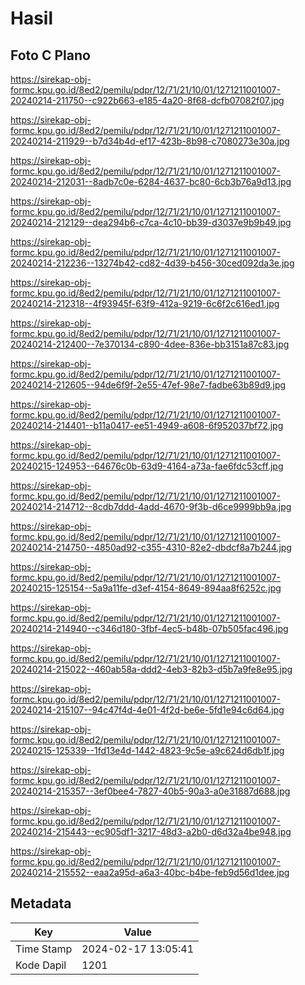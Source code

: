 # Hasil

## Foto C Plano

https://sirekap-obj-formc.kpu.go.id/8ed2/pemilu/pdpr/12/71/21/10/01/1271211001007-20240214-211750--c922b663-e185-4a20-8f68-dcfb07082f07.jpg

https://sirekap-obj-formc.kpu.go.id/8ed2/pemilu/pdpr/12/71/21/10/01/1271211001007-20240214-211929--b7d34b4d-ef17-423b-8b98-c7080273e30a.jpg

https://sirekap-obj-formc.kpu.go.id/8ed2/pemilu/pdpr/12/71/21/10/01/1271211001007-20240214-212031--8adb7c0e-6284-4637-bc80-6cb3b76a9d13.jpg

https://sirekap-obj-formc.kpu.go.id/8ed2/pemilu/pdpr/12/71/21/10/01/1271211001007-20240214-212129--dea294b6-c7ca-4c10-bb39-d3037e9b9b49.jpg

https://sirekap-obj-formc.kpu.go.id/8ed2/pemilu/pdpr/12/71/21/10/01/1271211001007-20240214-212236--13274b42-cd82-4d39-b456-30ced092da3e.jpg

https://sirekap-obj-formc.kpu.go.id/8ed2/pemilu/pdpr/12/71/21/10/01/1271211001007-20240214-212318--4f93945f-63f9-412a-9219-6c6f2c616ed1.jpg

https://sirekap-obj-formc.kpu.go.id/8ed2/pemilu/pdpr/12/71/21/10/01/1271211001007-20240214-212400--7e370134-c890-4dee-836e-bb3151a87c83.jpg

https://sirekap-obj-formc.kpu.go.id/8ed2/pemilu/pdpr/12/71/21/10/01/1271211001007-20240214-212605--94de6f9f-2e55-47ef-98e7-fadbe63b89d9.jpg

https://sirekap-obj-formc.kpu.go.id/8ed2/pemilu/pdpr/12/71/21/10/01/1271211001007-20240214-214401--b11a0417-ee51-4949-a608-6f952037bf72.jpg

https://sirekap-obj-formc.kpu.go.id/8ed2/pemilu/pdpr/12/71/21/10/01/1271211001007-20240215-124953--64676c0b-63d9-4164-a73a-fae6fdc53cff.jpg

https://sirekap-obj-formc.kpu.go.id/8ed2/pemilu/pdpr/12/71/21/10/01/1271211001007-20240214-214712--8cdb7ddd-4add-4670-9f3b-d6ce9999bb9a.jpg

https://sirekap-obj-formc.kpu.go.id/8ed2/pemilu/pdpr/12/71/21/10/01/1271211001007-20240214-214750--4850ad92-c355-4310-82e2-dbdcf8a7b244.jpg

https://sirekap-obj-formc.kpu.go.id/8ed2/pemilu/pdpr/12/71/21/10/01/1271211001007-20240215-125154--5a9a11fe-d3ef-4154-8649-894aa8f6252c.jpg

https://sirekap-obj-formc.kpu.go.id/8ed2/pemilu/pdpr/12/71/21/10/01/1271211001007-20240214-214940--c346d180-3fbf-4ec5-b48b-07b505fac496.jpg

https://sirekap-obj-formc.kpu.go.id/8ed2/pemilu/pdpr/12/71/21/10/01/1271211001007-20240214-215022--460ab58a-ddd2-4eb3-82b3-d5b7a9fe8e95.jpg

https://sirekap-obj-formc.kpu.go.id/8ed2/pemilu/pdpr/12/71/21/10/01/1271211001007-20240214-215107--94c47f4d-4e01-4f2d-be6e-5fd1e94c6d64.jpg

https://sirekap-obj-formc.kpu.go.id/8ed2/pemilu/pdpr/12/71/21/10/01/1271211001007-20240215-125339--1fd13e4d-1442-4823-9c5e-a9c624d6db1f.jpg

https://sirekap-obj-formc.kpu.go.id/8ed2/pemilu/pdpr/12/71/21/10/01/1271211001007-20240214-215357--3ef0bee4-7827-40b5-90a3-a0e31887d688.jpg

https://sirekap-obj-formc.kpu.go.id/8ed2/pemilu/pdpr/12/71/21/10/01/1271211001007-20240214-215443--ec905df1-3217-48d3-a2b0-d6d32a4be948.jpg

https://sirekap-obj-formc.kpu.go.id/8ed2/pemilu/pdpr/12/71/21/10/01/1271211001007-20240214-215552--eaa2a95d-a6a3-40bc-b4be-feb9d56d1dee.jpg


## Metadata

| Key        | Value               |
| ---------- | ------------------- |
| Time Stamp | 2024-02-17 13:05:41 |
| Kode Dapil | 1201                |



